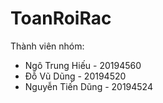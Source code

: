 # ToanRoiRac
 Thành viên nhóm:
* Ngô Trung Hiếu - 20194560
* Đỗ Vũ Dũng - 20194520
* Nguyễn Tiến Dũng - 20194524
